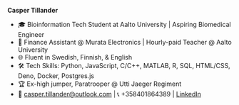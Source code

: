 **Casper Tillander**
- 🎓 Bioinformation Tech Student at Aalto University | Aspiring Biomedical Engineer
- 💼 Finance Assistant @ Murata Electronics | Hourly-paid Teacher @ Aalto University
- 🌐 Fluent in Swedish, Finnish, & English
- 🛠 Tech Skills: Python, JavaScript, C/C++, MATLAB, R, SQL, HTML/CSS, Deno, Docker, Postgres.js
- 🏆 Ex-high jumper, Paratrooper @ Utti Jaeger Regiment
- 📧 casper.tillander@outlook.com | 📞 +358401864389 | [LinkedIn](www.linkedin.com/in/caspertillander)
